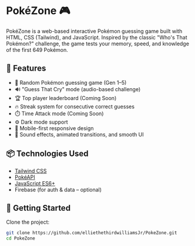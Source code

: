 # PokéZone 🎮

PokéZone is a web-based interactive Pokémon guessing game built with HTML, CSS (Tailwind), and JavaScript. Inspired by the classic "Who's That Pokémon?" challenge, the game tests your memory, speed, and knowledge of the first 649 Pokémon.

## 🌟 Features

- 🎴 Random Pokémon guessing game (Gen 1–5)
- 🔊 "Guess That Cry" mode (audio-based challenge)
- 🏆 Top player leaderboard (Coming Soon)
- 🔥 Streak system for consecutive correct guesses
- ⏱️ Time Attack mode (Coming Soon)
- ⚙️ Dark mode support
- 📱 Mobile-first responsive design
- 💬 Sound effects, animated transitions, and smooth UI

## 📦 Technologies Used

- [Tailwind CSS](https://tailwindcss.com/)
- [PokéAPI](https://pokeapi.co/)
- [JavaScript ES6+](https://developer.mozilla.org/en-US/docs/Web/JavaScript)
- Firebase (for auth & data – optional)

## 🚀 Getting Started

Clone the project:

```bash
git clone https://github.com/elliethethirdwilliamsJr/PokeZone.git
cd PokeZone
